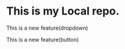 # This is my Local repo.
<p>This is a new feature(dropdown)</p>
<p>This is a new feature(button)</p>
